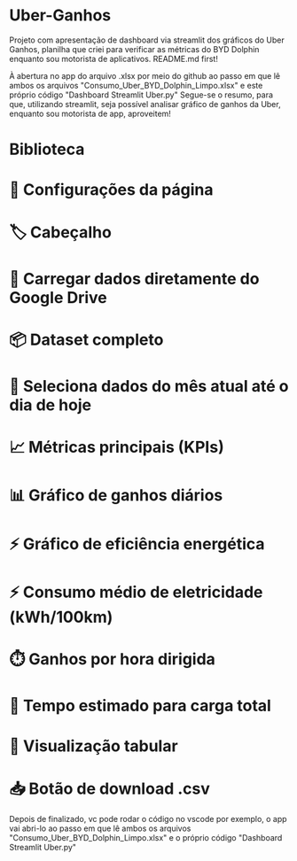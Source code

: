 # Uber-Ganhos
Projeto com apresentação de dashboard via streamlit dos gráficos do Uber Ganhos, planilha que criei para verificar as métricas do BYD Dolphin enquanto sou motorista de aplicativos. README.md first!

À abertura no app do arquivo .xlsx por meio do github ao passo em que lê ambos os arquivos "Consumo_Uber_BYD_Dolphin_Limpo.xlsx" e este próprio código "Dashboard Streamlit Uber.py"
Segue-se o resumo, para que, utilizando streamlit, seja possível analisar gráfico de ganhos da Uber, enquanto sou motorista de app, aproveitem!


# Biblioteca

# 🎯 Configurações da página

# 🏷️ Cabeçalho

# 🔁 Carregar dados diretamente do Google Drive

# 📦 Dataset completo

# 📆 Seleciona dados do mês atual até o dia de hoje

# 📈 Métricas principais (KPIs)

# 📊 Gráfico de ganhos diários

# ⚡ Gráfico de eficiência energética

# ⚡ Consumo médio de eletricidade (kWh/100km)

# ⏱️ Ganhos por hora dirigida

# 🔌 Tempo estimado para carga total

# 📄 Visualização tabular

# 📥 Botão de download .csv


Depois de finalizado, vc pode rodar o código no vscode por exemplo, o app vai abri-lo ao passo em que lê ambos os arquivos "Consumo_Uber_BYD_Dolphin_Limpo.xlsx" e o próprio código "Dashboard Streamlit Uber.py"
